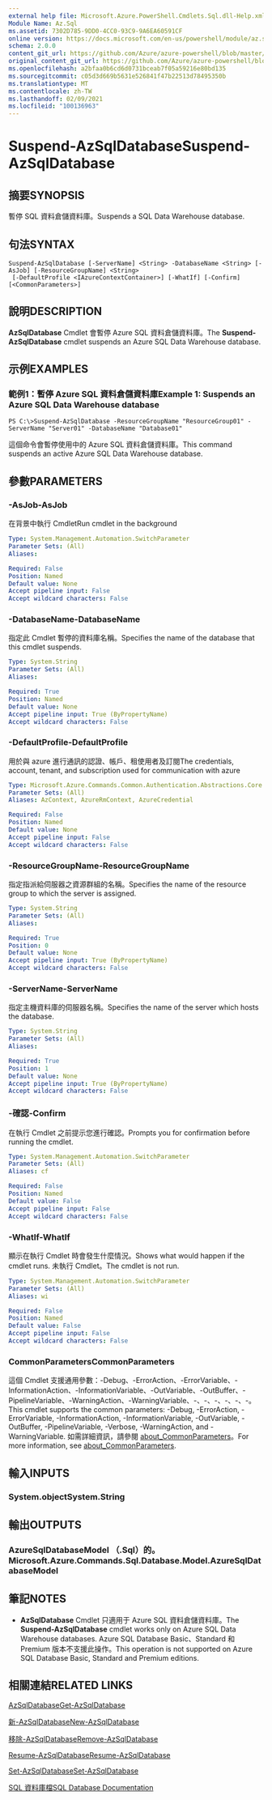 ```yaml
---
external help file: Microsoft.Azure.PowerShell.Cmdlets.Sql.dll-Help.xml
Module Name: Az.Sql
ms.assetid: 7302D785-9DD0-4CC0-93C9-9A6EA60591CF
online version: https://docs.microsoft.com/en-us/powershell/module/az.sql/suspend-azsqldatabase
schema: 2.0.0
content_git_url: https://github.com/Azure/azure-powershell/blob/master/src/Sql/Sql/help/Suspend-AzSqlDatabase.md
original_content_git_url: https://github.com/Azure/azure-powershell/blob/master/src/Sql/Sql/help/Suspend-AzSqlDatabase.md
ms.openlocfilehash: a2bfaa0b6cd6d0731bceab7f05a59216e80bd135
ms.sourcegitcommit: c05d3d669b5631e526841f47b22513d78495350b
ms.translationtype: MT
ms.contentlocale: zh-TW
ms.lasthandoff: 02/09/2021
ms.locfileid: "100136963"
---
```

# <span data-ttu-id="eb42e-101">Suspend-AzSqlDatabase</span><span class="sxs-lookup"><span data-stu-id="eb42e-101">Suspend-AzSqlDatabase</span></span>

## <span data-ttu-id="eb42e-102">摘要</span><span class="sxs-lookup"><span data-stu-id="eb42e-102">SYNOPSIS</span></span>
<span data-ttu-id="eb42e-103">暫停 SQL 資料倉儲資料庫。</span><span class="sxs-lookup"><span data-stu-id="eb42e-103">Suspends a SQL Data Warehouse database.</span></span>

## <span data-ttu-id="eb42e-104">句法</span><span class="sxs-lookup"><span data-stu-id="eb42e-104">SYNTAX</span></span>

```
Suspend-AzSqlDatabase [-ServerName] <String> -DatabaseName <String> [-AsJob] [-ResourceGroupName] <String>
 [-DefaultProfile <IAzureContextContainer>] [-WhatIf] [-Confirm] [<CommonParameters>]
```

## <span data-ttu-id="eb42e-105">說明</span><span class="sxs-lookup"><span data-stu-id="eb42e-105">DESCRIPTION</span></span>
<span data-ttu-id="eb42e-106">**AzSqlDatabase** Cmdlet 會暫停 Azure SQL 資料倉儲資料庫。</span><span class="sxs-lookup"><span data-stu-id="eb42e-106">The **Suspend-AzSqlDatabase** cmdlet suspends an Azure SQL Data Warehouse database.</span></span>

## <span data-ttu-id="eb42e-107">示例</span><span class="sxs-lookup"><span data-stu-id="eb42e-107">EXAMPLES</span></span>

### <span data-ttu-id="eb42e-108">範例1：暫停 Azure SQL 資料倉儲資料庫</span><span class="sxs-lookup"><span data-stu-id="eb42e-108">Example 1: Suspends an Azure SQL Data Warehouse database</span></span>
```
PS C:\>Suspend-AzSqlDatabase -ResourceGroupName "ResourceGroup01" -ServerName "Server01" -DatabaseName "Database01"
```

<span data-ttu-id="eb42e-109">這個命令會暫停使用中的 Azure SQL 資料倉儲資料庫。</span><span class="sxs-lookup"><span data-stu-id="eb42e-109">This command suspends an active Azure SQL Data Warehouse database.</span></span>

## <span data-ttu-id="eb42e-110">參數</span><span class="sxs-lookup"><span data-stu-id="eb42e-110">PARAMETERS</span></span>

### <span data-ttu-id="eb42e-111">-AsJob</span><span class="sxs-lookup"><span data-stu-id="eb42e-111">-AsJob</span></span>
<span data-ttu-id="eb42e-112">在背景中執行 Cmdlet</span><span class="sxs-lookup"><span data-stu-id="eb42e-112">Run cmdlet in the background</span></span>

```yaml
Type: System.Management.Automation.SwitchParameter
Parameter Sets: (All)
Aliases:

Required: False
Position: Named
Default value: None
Accept pipeline input: False
Accept wildcard characters: False
```

### <span data-ttu-id="eb42e-113">-DatabaseName</span><span class="sxs-lookup"><span data-stu-id="eb42e-113">-DatabaseName</span></span>
<span data-ttu-id="eb42e-114">指定此 Cmdlet 暫停的資料庫名稱。</span><span class="sxs-lookup"><span data-stu-id="eb42e-114">Specifies the name of the database that this cmdlet suspends.</span></span>

```yaml
Type: System.String
Parameter Sets: (All)
Aliases:

Required: True
Position: Named
Default value: None
Accept pipeline input: True (ByPropertyName)
Accept wildcard characters: False
```

### <span data-ttu-id="eb42e-115">-DefaultProfile</span><span class="sxs-lookup"><span data-stu-id="eb42e-115">-DefaultProfile</span></span>
<span data-ttu-id="eb42e-116">用於與 azure 進行通訊的認證、帳戶、租使用者及訂閱</span><span class="sxs-lookup"><span data-stu-id="eb42e-116">The credentials, account, tenant, and subscription used for communication with azure</span></span>

```yaml
Type: Microsoft.Azure.Commands.Common.Authentication.Abstractions.Core.IAzureContextContainer
Parameter Sets: (All)
Aliases: AzContext, AzureRmContext, AzureCredential

Required: False
Position: Named
Default value: None
Accept pipeline input: False
Accept wildcard characters: False
```

### <span data-ttu-id="eb42e-117">-ResourceGroupName</span><span class="sxs-lookup"><span data-stu-id="eb42e-117">-ResourceGroupName</span></span>
<span data-ttu-id="eb42e-118">指定指派給伺服器之資源群組的名稱。</span><span class="sxs-lookup"><span data-stu-id="eb42e-118">Specifies the name of the resource group to which the server is assigned.</span></span>

```yaml
Type: System.String
Parameter Sets: (All)
Aliases:

Required: True
Position: 0
Default value: None
Accept pipeline input: True (ByPropertyName)
Accept wildcard characters: False
```

### <span data-ttu-id="eb42e-119">-ServerName</span><span class="sxs-lookup"><span data-stu-id="eb42e-119">-ServerName</span></span>
<span data-ttu-id="eb42e-120">指定主機資料庫的伺服器名稱。</span><span class="sxs-lookup"><span data-stu-id="eb42e-120">Specifies the name of the server which hosts the database.</span></span>

```yaml
Type: System.String
Parameter Sets: (All)
Aliases:

Required: True
Position: 1
Default value: None
Accept pipeline input: True (ByPropertyName)
Accept wildcard characters: False
```

### <span data-ttu-id="eb42e-121">-確認</span><span class="sxs-lookup"><span data-stu-id="eb42e-121">-Confirm</span></span>
<span data-ttu-id="eb42e-122">在執行 Cmdlet 之前提示您進行確認。</span><span class="sxs-lookup"><span data-stu-id="eb42e-122">Prompts you for confirmation before running the cmdlet.</span></span>

```yaml
Type: System.Management.Automation.SwitchParameter
Parameter Sets: (All)
Aliases: cf

Required: False
Position: Named
Default value: False
Accept pipeline input: False
Accept wildcard characters: False
```

### <span data-ttu-id="eb42e-123">-WhatIf</span><span class="sxs-lookup"><span data-stu-id="eb42e-123">-WhatIf</span></span>
<span data-ttu-id="eb42e-124">顯示在執行 Cmdlet 時會發生什麼情況。</span><span class="sxs-lookup"><span data-stu-id="eb42e-124">Shows what would happen if the cmdlet runs.</span></span>
<span data-ttu-id="eb42e-125">未執行 Cmdlet。</span><span class="sxs-lookup"><span data-stu-id="eb42e-125">The cmdlet is not run.</span></span>

```yaml
Type: System.Management.Automation.SwitchParameter
Parameter Sets: (All)
Aliases: wi

Required: False
Position: Named
Default value: False
Accept pipeline input: False
Accept wildcard characters: False
```

### <span data-ttu-id="eb42e-126">CommonParameters</span><span class="sxs-lookup"><span data-stu-id="eb42e-126">CommonParameters</span></span>
<span data-ttu-id="eb42e-127">這個 Cmdlet 支援通用參數：-Debug、-ErrorAction、-ErrorVariable、-InformationAction、-InformationVariable、-OutVariable、-OutBuffer、-PipelineVariable、-WarningAction、-WarningVariable、-、-、-、-、-、-。</span><span class="sxs-lookup"><span data-stu-id="eb42e-127">This cmdlet supports the common parameters: -Debug, -ErrorAction, -ErrorVariable, -InformationAction, -InformationVariable, -OutVariable, -OutBuffer, -PipelineVariable, -Verbose, -WarningAction, and -WarningVariable.</span></span> <span data-ttu-id="eb42e-128">如需詳細資訊，請參閱 [about_CommonParameters](http://go.microsoft.com/fwlink/?LinkID=113216)。</span><span class="sxs-lookup"><span data-stu-id="eb42e-128">For more information, see [about_CommonParameters](http://go.microsoft.com/fwlink/?LinkID=113216).</span></span>

## <span data-ttu-id="eb42e-129">輸入</span><span class="sxs-lookup"><span data-stu-id="eb42e-129">INPUTS</span></span>

### <span data-ttu-id="eb42e-130">System.object</span><span class="sxs-lookup"><span data-stu-id="eb42e-130">System.String</span></span>

## <span data-ttu-id="eb42e-131">輸出</span><span class="sxs-lookup"><span data-stu-id="eb42e-131">OUTPUTS</span></span>

### <span data-ttu-id="eb42e-132">AzureSqlDatabaseModel （.Sql）的。</span><span class="sxs-lookup"><span data-stu-id="eb42e-132">Microsoft.Azure.Commands.Sql.Database.Model.AzureSqlDatabaseModel</span></span>

## <span data-ttu-id="eb42e-133">筆記</span><span class="sxs-lookup"><span data-stu-id="eb42e-133">NOTES</span></span>
* <span data-ttu-id="eb42e-134">**AzSqlDatabase** Cmdlet 只適用于 Azure SQL 資料倉儲資料庫。</span><span class="sxs-lookup"><span data-stu-id="eb42e-134">The **Suspend-AzSqlDatabase** cmdlet works only on Azure SQL Data Warehouse databases.</span></span> <span data-ttu-id="eb42e-135">Azure SQL Database Basic、Standard 和 Premium 版本不支援此操作。</span><span class="sxs-lookup"><span data-stu-id="eb42e-135">This operation is not supported on Azure SQL Database Basic, Standard and Premium editions.</span></span>

## <span data-ttu-id="eb42e-136">相關連結</span><span class="sxs-lookup"><span data-stu-id="eb42e-136">RELATED LINKS</span></span>

[<span data-ttu-id="eb42e-137">AzSqlDatabase</span><span class="sxs-lookup"><span data-stu-id="eb42e-137">Get-AzSqlDatabase</span></span>](./Get-AzSqlDatabase.md)

[<span data-ttu-id="eb42e-138">新-AzSqlDatabase</span><span class="sxs-lookup"><span data-stu-id="eb42e-138">New-AzSqlDatabase</span></span>](./New-AzSqlDatabase.md)

[<span data-ttu-id="eb42e-139">移除-AzSqlDatabase</span><span class="sxs-lookup"><span data-stu-id="eb42e-139">Remove-AzSqlDatabase</span></span>](./Remove-AzSqlDatabase.md)

[<span data-ttu-id="eb42e-140">Resume-AzSqlDatabase</span><span class="sxs-lookup"><span data-stu-id="eb42e-140">Resume-AzSqlDatabase</span></span>](./Resume-AzSqlDatabase.md)

[<span data-ttu-id="eb42e-141">Set-AzSqlDatabase</span><span class="sxs-lookup"><span data-stu-id="eb42e-141">Set-AzSqlDatabase</span></span>](./Set-AzSqlDatabase.md)

[<span data-ttu-id="eb42e-142">SQL 資料庫檔</span><span class="sxs-lookup"><span data-stu-id="eb42e-142">SQL Database Documentation</span></span>](https://docs.microsoft.com/azure/sql-database/)


